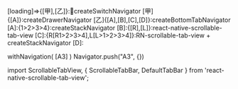 


[loading]=>{[甲],[乙]}:createSwitchNavigator
[甲]{[A]}:createDrawerNavigator
[乙]{[A],[B],[C],[D]}:createBottomTabNavigator
[A]:{1>2>3>4}:createStackNavigator
[B]:{[R],[L]}:react-native-scrollable-tab-view
[C]:{R[R1>2>3>4],L[L>1>2>3>4]}:RN-scrollable-tab-view + createStackNavigator
[D]:


withNavigation( [A3] )
        Navigator.push("A3", {})

import ScrollableTabView, { ScrollableTabBar, DefaultTabBar } from 'react-native-scrollable-tab-view';
